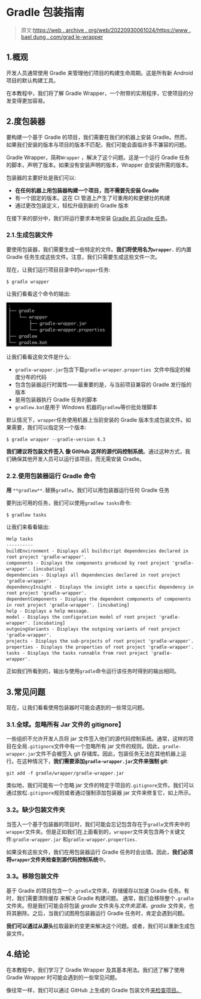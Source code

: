 # Gradle 包装指南

> 原文:[https://web . archive . org/web/20220930061024/https://www . bael dung . com/grad le-wrapper](https://web.archive.org/web/20220930061024/https://www.baeldung.com/gradle-wrapper)

## 1.概观

开发人员通常使用 Gradle 来管理他们项目的构建生命周期。这是所有新 Android 项目的默认构建工具。

在本教程中，我们将了解 Gradle Wrapper，一个附带的实用程序，它使项目的分发变得更加容易。

## 2.度包装器

要构建一个基于 Gradle 的项目，我们需要在我们的机器上安装 Gradle。然而，如果我们安装的版本与项目的版本不匹配，我们可能会面临许多不兼容的问题。

Gradle Wrapper，简称`Wrapper` ，解决了这个问题。这是一个运行 Gradle 任务的脚本，声明了版本。如果没有安装声明的版本，Wrapper 会安装所需的版本。

包装器的主要好处是我们可以:

*   **在任何机器上用包装器构建一个项目，而不需要先安装 Gradle**
*   有一个固定的版本。这在 CI 管道上产生了可重用的和更健壮的构建
*   通过更改包装定义，轻松升级到新的 Gradle 版本

在接下来的部分中，我们将运行要求本地安装 [Gradle 的 Gradle 任务](https://web.archive.org/web/20221013192236/https://gradle.org/install/)。

### 2.1.生成包装文件

要使用包装器，我们需要生成一些特定的文件。**我们将使用名为`wrapper.`** 的内置 Gradle 任务生成这些文件。注意，我们只需要生成这些文件一次。

现在，让我们运行项目目录中的`wrapper`任务:

```
$ gradle wrapper 
```

让我们看看这个命令的输出:

[![](img/eaa86ae09aeed12c5dbb54a7c8e0e466.png)](/web/20221013192236/https://www.baeldung.com/wp-content/uploads/2020/09/gradle-wrapper.png)

让我们看看这些文件是什么:

*   `gradle-wrapper.jar`包含下载`gradle-wrapper.properties `文件中指定的梯度分布的代码
*   包含包装器运行时属性——最重要的是，与当前项目兼容的 Gradle 发行版的版本
*   是用包装器执行 Gradle 任务的脚本
*   `gradlew.bat`是用于 Windows 机器的`gradlew`等价批处理脚本

默认情况下，`wrapper`任务使用机器上当前安装的 Gradle 版本生成包装文件。如果需要，我们可以指定另一个版本:

```
$ gradle wrapper --gradle-version 6.3 
```

**我们建议将包装文件签入** **像 GitHub 这样的源代码控制系统**。通过这种方式，我们确保其他开发人员可以运行该项目，而无需安装 Gradle。

### 2.2.使用包装器运行 Gradle 命令

**用** `**gradlew**.`替换`gradle`，我们可以用包装器运行任何 Gradle 任务

要列出可用的任务，我们可以使用`gradlew tasks`命令:

```
$ gradlew tasks
```

让我们来看看输出:

```
Help tasks
----------
buildEnvironment - Displays all buildscript dependencies declared in root project 'gradle-wrapper'.
components - Displays the components produced by root project 'gradle-wrapper'. [incubating]
dependencies - Displays all dependencies declared in root project 'gradle-wrapper'.
dependencyInsight - Displays the insight into a specific dependency in root project 'gradle-wrapper'.
dependentComponents - Displays the dependent components of components in root project 'gradle-wrapper'. [incubating]
help - Displays a help message.
model - Displays the configuration model of root project 'gradle-wrapper'. [incubating]
outgoingVariants - Displays the outgoing variants of root project 'gradle-wrapper'.
projects - Displays the sub-projects of root project 'gradle-wrapper'.
properties - Displays the properties of root project 'gradle-wrapper'.
tasks - Displays the tasks runnable from root project 'gradle-wrapper'.
```

正如我们所看到的，输出与使用`gradle`命令运行该任务时得到的输出相同。

## 3.常见问题

现在，让我们看看使用包装器时可能会遇到的一些常见问题。

### 3.1.**全球。忽略所有 Jar 文件的 gitignore】**

一些组织不允许开发人员将 jar 文件签入他们的源代码控制系统。通常，这样的项目在全局`.gitignore`文件中有一个忽略所有 jar 文件的规则。因此，`gradle-wrapper.jar`文件不会被签入 git 存储库。因此，包装任务无法在其他机器上运行。在这种情况下，**我们需要添加`gradle-wrapper.jar`文件来强制 git**:

```
git add -f gradle/wrapper/gradle-wrapper.jar
```

类似地，我们可能有一个忽略 jar 文件的特定于项目的`.gitignore`文件。我们可以通过放松`.gitignore`规则或者通过强制添加包装器 jar 文件来修复它，如上所示。

### **3.2。缺少包装文件夹**

当签入一个基于包装器的项目时，我们可能会忘记包含存在于`gradle`文件夹中的`wrapper`文件夹。但是正如我们在上面看到的，`wrapper`文件夹包含两个关键文件:`gradle-wrapper.jar` 和`gradle-wrapper.properties.`

如果没有这些文件，我们在用包装器运行 Gradle 任务时会出错。因此，**我们必须将`wrapper`文件夹检查到源代码控制系统**中。

### **3.3。移除包装文件**

基于 Gradle 的项目包含一个`.gradle`文件夹，存储缓存以加速 Gradle 任务。有时，我们需要清除缓存 来解决 Gradle 构建问题。 通常，我们会移除整个`.gradle`文件夹。但是我们可能会将包装 *gradle* 文件夹与*文件夹混淆。gradle* 文件夹，也将其删除。之后，当我们试图用包装器运行 Gradle 任务时，肯定会遇到问题。

**我们可以通过从源头**拉取最新的变更来解决这个问题。或者，我们可以重新生成包装文件。

## 4.结论

在本教程中，我们学习了 Gradle Wrapper 及其基本用法。我们还了解了使用 Gradle Wrapper 时可能会遇到的一些常见问题。

像往常一样，我们可以通过 GitHub 上生成的 Gradle 包装文件[来检查项目。](https://web.archive.org/web/20221013192236/https://github.com/eugenp/tutorials/tree/master/gradle-modules/gradle/gradle-wrapper)